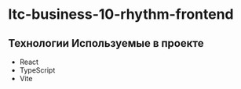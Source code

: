 # ltc-business-10-rhythm-frontend

## Технологии Используемые в проекте
 - React 
 - TypeScript 
 - Vite

